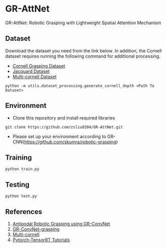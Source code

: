 # GR-AttNet
GR-AttNet: Robotic Grasping with Lightweight Spatial Attention Mechanism

## Dataset

Download the dataset you need from the link below. In addition, the Cornell dataset requires running the following command for additional processing.

-   [Cornell Grasping Dataset](http://pr.cs.cornell.edu/grasping/rect_data/data.php)
-   [Jacquard Dataset](https://jacquard.liris.cnrs.fr/)
-   [Multi-cornell Dataset](https://github.com/ivalab/grasp_multiObject)

```
python -m utils.dataset_processing.generate_cornell_depth <Path To Dataset>
````

## Environment
- Clone this repository and install required libraries
```
git clone https://github.com/zsliu0304/GR-AttNet.git
```
- Please set up your environment according to GR-CNN(https://github.com/skumra/robotic-grasping)

## Training
```
python train.py
````

## Testing
```
python test.py
````





## References
1. [Antipodal Robotic Grasping using GR-ConvNet](https://github.com/skumra/robotic-grasping)
2. [GR-ConvNet-grasping](https://github.com/Loahit5101/GR-ConvNet-grasping/blob/main/README.md)
3. [Multi-cornell](https://github.com/ivalab/grasp_multiObject_multiGrasp)
4. [Pytorch-TensorRT Tutorials](https://github.com/pytorch/TensorRT/tree/master/examples)
